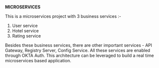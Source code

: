 **MICROSERVICES**

This is a microservices project with 3 business services :-
1) User service
2) Hotel service
3) Rating service

Besides these business services, there are other important services - API Gateway, Registry Server, Config Service. All these services are enabled through OKTA Auth.
This architecture can be leveraged to build a real time microservices based application.
